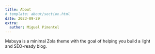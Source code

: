 ```yaml
---
title: About
# template: about/section.html
date: 2023-09-29
extra:
  author: Miguel Pimentel
---
```


Mabuya is a minimal Zola theme with the goal of helping you build a light and SEO-ready blog.
